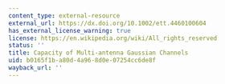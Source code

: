 ```yaml
---
content_type: external-resource
external_url: https://dx.doi.org/10.1002/ett.4460100604
has_external_license_warning: true
license: https://en.wikipedia.org/wiki/All_rights_reserved
status: ''
title: Capacity of Multi-antenna Gaussian Channels
uid: b0165f1b-a80d-4a96-8d0e-07254cc6de8f
wayback_url: ''
---
```

